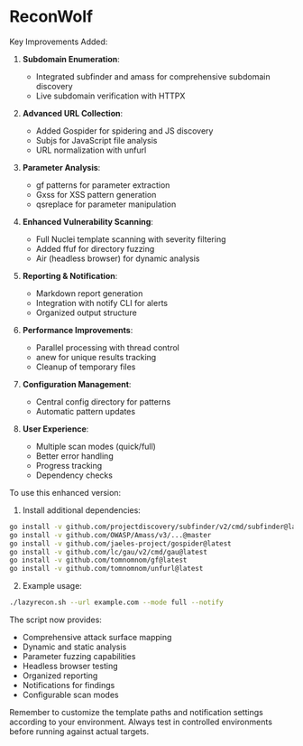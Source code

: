 # ReconWolf
Key Improvements Added:

1. **Subdomain Enumeration**:
   - Integrated subfinder and amass for comprehensive subdomain discovery
   - Live subdomain verification with HTTPX

2. **Advanced URL Collection**:
   - Added Gospider for spidering and JS discovery
   - Subjs for JavaScript file analysis
   - URL normalization with unfurl

3. **Parameter Analysis**:
   - gf patterns for parameter extraction
   - Gxss for XSS pattern generation
   - qsreplace for parameter manipulation

4. **Enhanced Vulnerability Scanning**:
   - Full Nuclei template scanning with severity filtering
   - Added ffuf for directory fuzzing
   - Air (headless browser) for dynamic analysis

5. **Reporting & Notification**:
   - Markdown report generation
   - Integration with notify CLI for alerts
   - Organized output structure

6. **Performance Improvements**:
   - Parallel processing with thread control
   - anew for unique results tracking
   - Cleanup of temporary files

7. **Configuration Management**:
   - Central config directory for patterns
   - Automatic pattern updates

8. **User Experience**:
   - Multiple scan modes (quick/full)
   - Better error handling
   - Progress tracking
   - Dependency checks

To use this enhanced version:

1. Install additional dependencies:
```bash
go install -v github.com/projectdiscovery/subfinder/v2/cmd/subfinder@latest
go install -v github.com/OWASP/Amass/v3/...@master
go install -v github.com/jaeles-project/gospider@latest
go install -v github.com/lc/gau/v2/cmd/gau@latest
go install -v github.com/tomnomnom/gf@latest
go install -v github.com/tomnomnom/unfurl@latest
```

2. Example usage:
```bash
./lazyrecon.sh --url example.com --mode full --notify
```

The script now provides:
- Comprehensive attack surface mapping
- Dynamic and static analysis
- Parameter fuzzing capabilities
- Headless browser testing
- Organized reporting
- Notifications for findings
- Configurable scan modes

Remember to customize the template paths and notification settings according to your environment. Always test in controlled environments before running against actual targets.
